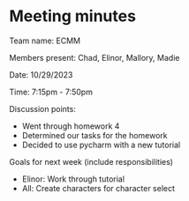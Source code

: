 # Meeting minutes

Team name: ECMM

Members present: Chad, Elinor, Mallory, Madie

Date: 10/29/2023

Time: 7:15pm - 7:50pm

Discussion points: 

* Went through homework 4
* Determined our tasks for the homework
* Decided to use pycharm with a new tutorial


Goals for next week (include responsibilities)

* Elinor: Work through tutorial
* All: Create characters for character select

